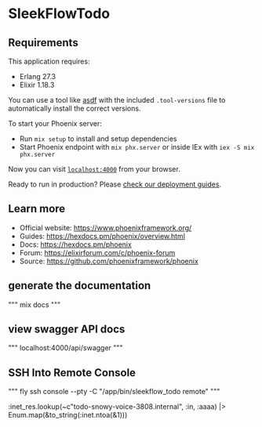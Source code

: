 # SleekFlowTodo
## Requirements

This application requires:
- Erlang 27.3
- Elixir 1.18.3

You can use a tool like [asdf](https://asdf-vm.com/) with the included `.tool-versions` file to automatically install the correct versions.

To start your Phoenix server:

  * Run `mix setup` to install and setup dependencies
  * Start Phoenix endpoint with `mix phx.server` or inside IEx with `iex -S mix phx.server`

Now you can visit [`localhost:4000`](http://localhost:4000) from your browser.

Ready to run in production? Please [check our deployment guides](https://hexdocs.pm/phoenix/deployment.html).

## Learn more

  * Official website: https://www.phoenixframework.org/
  * Guides: https://hexdocs.pm/phoenix/overview.html
  * Docs: https://hexdocs.pm/phoenix
  * Forum: https://elixirforum.com/c/phoenix-forum
  * Source: https://github.com/phoenixframework/phoenix


## generate the documentation
"""
mix docs
"""

## view swagger API docs
"""
localhost:4000/api/swagger
"""

## SSH Into Remote Console
"""
fly ssh console --pty -C "/app/bin/sleekflow_todo remote"
"""

:inet_res.lookup(~c"todo-snowy-voice-3808.internal", :in, :aaaa) |> Enum.map(&to_string(:inet.ntoa(&1)))
